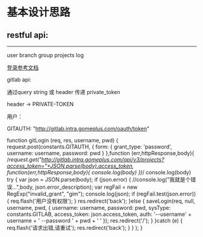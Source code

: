 # 基本设计思路

## restful api:
***
user
branch
group
projects
log

[登录参考文档](http://gitlab.intra.gomeplus.com/help/api/oauth2.md)



gitlab api:

通过query string 或 header 传递 private_token 

header -> PRIVATE-TOKEN

用户：

GITAUTH: "http://gitlab.intra.gomeplus.com/oauth/token"

 function gitLogin (req, res, username, pwd) {
    request.post(constants.GITAUTH,
        {
          form: {
            grant_type: 'password',
            username: username,
            password: pwd
          }
        },function (err,httpResponse,body){
          /*request.get("http://gitlab.intra.gomeplus.com/api/v3/projects?access_token="+JSON.parse(body).access_token, function(err,httpResponse,body){
            console.log(body)
          })*/
          console.log(body)
          try {
            var json = JSON.parse(body);
            if (json.error) {
              //console.log("我就是个错误...",body, json.error_description);
              var regFail = new RegExp("invalid_grant", "gim");
              console.log(json);
              if (regFail.test(json.error)) {
                req.flash('用户没有权限');
              }
              res.redirect('back');
            }else {
              saveLogin(req, null, username, pwd, {
                username: username,
                password: pwd,
                sysType: constants.GITLAB,
                access_token: json.access_token,
                auth: '--username' + username + ' --password ' + pwd + ' '
              });
              res.redirect('/');
            }
          }catch (e) {
            req.flash('请求出错,请重试');
            res.redirect('back');
          }
        }
    );
  }

